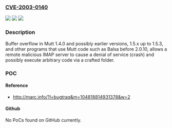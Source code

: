 ### [CVE-2003-0140](https://cve.mitre.org/cgi-bin/cvename.cgi?name=CVE-2003-0140)
![](https://img.shields.io/static/v1?label=Product&message=n%2Fa&color=blue)
![](https://img.shields.io/static/v1?label=Version&message=n%2Fa&color=blue)
![](https://img.shields.io/static/v1?label=Vulnerability&message=n%2Fa&color=brighgreen)

### Description

Buffer overflow in Mutt 1.4.0 and possibly earlier versions, 1.5.x up to 1.5.3, and other programs that use Mutt code such as Balsa before 2.0.10, allows a remote malicious IMAP server to cause a denial of service (crash) and possibly execute arbitrary code via a crafted folder.

### POC

#### Reference
- http://marc.info/?l=bugtraq&m=104818814931378&w=2

#### Github
No PoCs found on GitHub currently.

